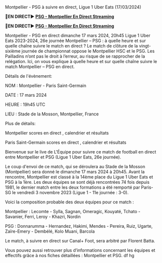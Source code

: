 Montpellier - PSG à suivre en direct, Ligue 1 Uber Eats (17/03/2024)

<strong>🔴EN DIRECT▶ [PSG - Montpellier En Direct Streaming](https://sports2tv.live/frenchleague/)</strong>

<strong>🔴EN DIRECT▶ [PSG - Montpellier En Direct Streaming](https://sports2tv.live/frenchleague/)</strong>

Montpellier - PSG en direct dimanche 17 mars 2024, 20h45 Ligue 1 Uber Eats 2023-2024, 26e journée
Montpellier – PSG : à quelle heure et sur quelle chaîne suivre le match en direct ?
Le match de clôture de la vingt-sixième journée de championnat oppose le Montpellier HSC et le PSG. Les Pailladins n’ont pas le droit à l’erreur, au risque de se rapprocher de la relégation. Ici, on vous explique à quelle heure et sur quelle chaîne suivre le match Montpellier – PSG en direct.

Détails de l'évènement:

NOM : Montpellier - Paris Saint-Germain

DATE : 17 mars 2024

HEURE : 19h45 UTC

LIEU : Stade de la Mosson, Montpellier, France

Plus de détails:

Montpellier scores en direct , calendrier et résultats

Paris Saint-Germain scores en direct , calendrier et résultats

Bienvenue sur le live de L'Équipe pour suivre ce match de football en direct entre Montpellier et PSG (Ligue 1 Uber Eats, 26e journée).

Le coup d'envoi de ce match, qui se déroulera au Stade de la Mosson (Montpellier) sera donné le dimanche 17 mars 2024 à 20h45. Avant la rencontre, Montpellier est classé à la 14ème place du Ligue 1 Uber Eats et PSG à la 1ère. Les deux équipes se sont déjà rencontrées 74 fois depuis 1981, le dernier match entre les deux formations a été remporté par Paris-SG le vendredi 3 novembre 2023 (Ligue 1 - 11e journée : 3-0).

Voici la composition probable des deux équipes pour ce match :

Montpellier : Lecomte - Sylla, Sagnan, Omeragic, Kouyaté, Tchato - Savanier, Ferri, Leroy - Khazri, Nordin

PSG : Donnarumma - Hernandez, Hakimi, Mendes - Pereira, Ruiz, Ugarte, Zaïre-Emery - Dembélé, Kolo Muani, Barcola

Le match, à suivre en direct sur Canal+ Foot, sera arbitré par Florent Batta.

Vous pouvez aussi retrouver plus d’informations concernant les équipes et effectifs grâce à nos fiches détaillées : Montpellier et PSG. df
 hg
